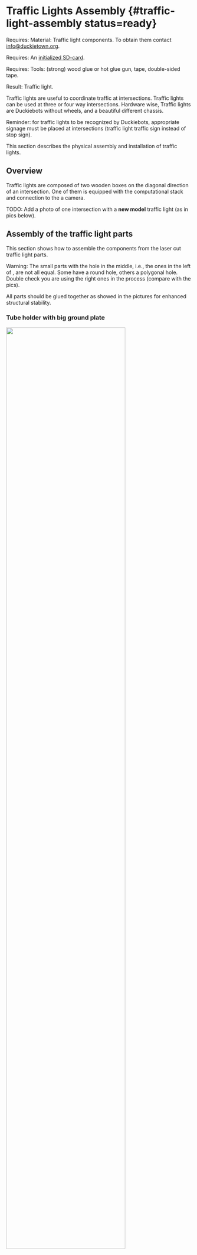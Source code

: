 # Traffic Lights Assembly {#traffic-light-assembly status=ready}

<div class='requirements' markdown="1">

Requires: Material: Traffic light components. To obtain them contact info@duckietown.org.

Requires: An [initialized SD-card](+opmanual_duckiebot#setup-duckiebot).

Requires: Tools: (strong) wood glue or hot glue gun, tape, double-sided tape.

Result: Traffic light.    
</div>  


Traffic lights are useful to coordinate traffic at intersections. Traffic lights can be used at three or four way intersections. Hardware wise, Traffic lights are Duckiebots without wheels, and a beautiful different chassis.

Reminder: for traffic lights to be recognized by Duckiebots, appropriate signage must be placed at intersections (traffic light traffic sign instead of stop sign).

This section describes the physical assembly and installation of traffic lights.  

## Overview

<!--

Traffic lights are crucial parts in modern cities. We rely on them to have well-organized traffic. While autonomous cars could communicate with each other through so many different kinds of protocols, humans can't. Unless you are a terminator, or a RoboCop, or Neo. In the near future where autonomous cars drive with human drivers, we still need the help of traffic lights.

-->

Traffic lights are composed of two wooden boxes on the diagonal direction of an intersection. One of them is equipped with the computational stack and connection to the a camera.

TODO: Add a photo of one intersection with a **new model** traffic light (as in pics below).

<!--

Traffic lights node are expected to launch whenever they turn on.

-->

## Assembly of the traffic light parts

This section shows how to assemble the components from the laser cut traffic light parts.

Warning: The small parts with the hole in the middle, i.e., the ones in the left of [](#fig:G-1), are not all equal. Some have a round hole, others a polygonal hole. Double check you are using the right ones in the process (compare with the pics).

All parts should be glued together as showed in the pictures for enhanced structural stability.

### Tube holder with big ground plate  

<div figure-id="fig:G-1">
<img src="images/G-1.jpg" style="width: 80%"/>
<figcaption>
</figcaption>
</div>  
<div figure-id="fig:G-2">
<img src="images/G-2.jpg" style="width: 50%"/>
<figcaption>
</figcaption>
</div>  
<div figure-id="fig:G-3">
<img src="images/G-3.jpg" style="width: 50%"/>
<figcaption>
</figcaption>
</div>  
<div figure-id="fig:G-4">
<img src="images/G-4.jpg" style="width: 50%"/>
<figcaption>
</figcaption>
</div>  
<div figure-id="fig:G-5">
<img src="images/G-5.jpg" style="width: 50%"/>
<figcaption>
</figcaption>
</div>  
<div figure-id="fig:G-6">
<img src="images/G-6.jpg" style="width: 50%"/>
<figcaption>
</figcaption>
</div>    

<div figure-id="fig:G-7">
<img src="images/G-7.jpg" style="width: 50%"/>
<figcaption>
</figcaption>
</div>  
<div figure-id="fig:G-8">
<img src="images/G-8.jpg" style="width: 80%"/>
<figcaption>
</figcaption>
</div>  

### Tube holder with small ground plate

<div figure-id="fig:G2-1">
<img src="images/G2-1.jpg" style="width: 80%"/>
<figcaption>
</figcaption>
</div>  
<div figure-id="fig:G2-2">
<img src="images/G2-2.jpg" style="width: 50%"/>
<figcaption>
</figcaption>
</div>  
<div figure-id="fig:G2-3">
<img src="images/G2-3.jpg" style="width: 50%"/>
<figcaption>
</figcaption>
</div>  
<div figure-id="fig:G2-4">
<img src="images/G2-4.jpg" style="width: 50%"/>
<figcaption>
</figcaption>
</div>  
<div figure-id="fig:G2-5">
<img src="images/G2-5.jpg" style="width: 50%"/>
<figcaption>
</figcaption>
</div>  
<div figure-id="fig:G2-6">
<img src="images/G2-6.jpg" style="width: 50%"/>
<figcaption>
</figcaption>
</div>  
<div figure-id="fig:G2-7">
<img src="images/G2-7.jpg" style="width: 50%"/>
<figcaption>
</figcaption>
</div>  



### Traffic light LED housing

<div figure-id="fig:L-1">
<img src="images/L-1.jpg" style="width: 80%"/>
<figcaption>
</figcaption>
</div>  
<div figure-id="fig:L-2">
<img src="images/L-2.jpg" style="width: 50%"/>
<figcaption>
</figcaption>
</div>  
<div figure-id="fig:L-3">
<img src="images/L-3.jpg" style="width: 50%"/>
<figcaption>
</figcaption>
</div>  
<div figure-id="fig:L-4">
<img src="images/L-4.jpg" style="width: 50%"/>
<figcaption>
</figcaption>
</div>  
<div figure-id="fig:L-5">
<img src="images/L-5.jpg" style="width: 50%"/>
<figcaption>
</figcaption>
</div>  
<div figure-id="fig:L-6">
<img src="images/L-6.jpg" style="width: 50%"/>
<figcaption>
</figcaption>
</div>  



### Ground module cover
<div figure-id="fig:C-01">
<img src="images/C-01.jpg" style="width: 50%"/>
<figcaption>
</figcaption>
</div>  
<div figure-id="fig:C-02">
<img src="images/C-02.jpg" style="width: 50%"/>
<figcaption>
</figcaption>
</div>  


### Joint module

<div figure-id="fig:J-1">
<img src="images/J-1.jpg" style="width: 80%"/>
<figcaption>
</figcaption>
</div>  
<div figure-id="fig:J-2">
<img src="images/J-2.jpg" style="width: 40%"/>
<figcaption>
</figcaption>
</div>  
<div figure-id="fig:J-3">
<img src="images/J-3.jpg" style="width: 50%"/>
<figcaption>
</figcaption>
</div>  
<div figure-id="fig:J-4">
<img src="images/J-4.jpg" style="width: 50%"/>
<figcaption>
</figcaption>
</div>  
<div figure-id="fig:J-5">
<img src="images/J-5.jpg" style="width: 50%"/>
<figcaption>
</figcaption>
</div>  
<div figure-id="fig:J-6">
<img src="images/J-6.jpg" style="width: 50%"/>
<figcaption>
</figcaption>
</div>  
<div figure-id="fig:J-7">
<img src="images/J-7.jpg" style="width: 50%"/>
<figcaption>
</figcaption>
</div>  
<div figure-id="fig:J-8">
<img src="images/J-8.jpg" style="width: 50%"/>
<figcaption>
</figcaption>
</div>  

## Components of the traffic light {#tl-mat}

Now that you have assembled the traffic light chassis, you are ready to add the electronics.

<div figure-id="fig:tl_components">
<img src="images/TL-01.jpg" style="width: 100%"/>
<figcaption>
Parts of a traffic light needed to complete these instructions.
</figcaption>
</div>



These components are needed for one traffic light:

* Tube holder with big ground plate
* Tube holder with small ground plate (Duckietown)
* Cable with soldered LED strip
* Joint module (2x)
* Traffic light LED housing
* Raspberry Pi base plate
* Ground module cover (Duckietown)
* Camera mount
* Camera mount cover
* Short tube
* Medium tube (2x)
* Long tube with hole at the side
* Raspberry Pi
* Raspberry Pi shield
* M2.5x10 MF Nylon spacers (8x)
* M2.5x8 Nylon screws (4x)
* SD card with Duckietown software
* USB cable
* Ethernet cable

Additionally, the traffic light structure can host:

* Traffic sign stands (4x)
* Traffic sign stand supports (4x).


## Assembling the Traffic Light



### Put the LEDs into the housing

Bend the LED strip at an angle to reduce the chance that the exposed soldered wires short. The exposed part of the wires should **not** be in contact, **especially** when turning on the power.

Warning: the actual traffic light in your hands might vary slightly from the pictures above. In particular, the electrical cables could have different colors or be soldered in different positions. Take note of what each color cable is soldered to, as same will go go with same on the other end.


<div figure-id="fig:L-0">
<img src="images/L-0.png" style="width: 80%"/>
<figcaption>
Bended LED strip cable
</figcaption>
</div>

<div figure-id="fig:TL-02">
<img src="images/TL-02.jpg" style="width: 80%"/>
<figcaption>
Cable with soldered LED strip LED housing
</figcaption>
</div>  
<div figure-id="fig:TL-03">
<img src="images/TL-03.jpg" style="width: 80%"/>
<figcaption>
</figcaption>
</div>  
Carefully push the LEDs into the designated holes.
<div figure-id="fig:TL-05">
<img src="images/TL-05.jpg" style="width: 80%"/>
<figcaption>
</figcaption>
</div>  
<div figure-id="fig:TL-04">
<img src="images/TL-04.jpg" style="width: 80%"/>
<figcaption>
</figcaption>
</div>  
Fix the LEDs with some tape, don't use glue.
<div figure-id="fig:TL-06">
<img src="images/TL-06.jpg" style="width: 80%"/>
<figcaption>
</figcaption>
</div>

### Connect the tubes


<div figure-id="fig:TL-07">
<img src="images/TL-07.jpg" style="width: 80%"/>
<figcaption>
Medium tubes and LED housing.
</figcaption>
</div>  
Stick the tubes into the sides of the LED housing and pull the cable through one side.
<div figure-id="fig:TL-08">
<img src="images/TL-08.jpg" style="width: 80%"/>
<figcaption>
</figcaption>
</div>  
Add the joint modules on the side of the tube without the cable.  
<div figure-id="fig:TL-09">
<img src="images/TL-09.jpg" style="width: 80%"/>
<figcaption>
</figcaption>
</div>  

<div figure-id="fig:TL-10">
<img src="images/TL-10.jpg" style="width: 80%"/>
<figcaption>
</figcaption>
</div>    
Mount the other joint module on the long tube, such that it aligns with the hole.

You can add additional tape under the joint modules to prevent them to slip down.
<div figure-id="fig:H-1">
<img src="images/H-1.png" style="width: 80%"/>
<figcaption>
Fully assembled traffic light.
</figcaption>
</div>


<div figure-id="fig:TL-11">
<img src="images/TL-11.jpg" style="width: 80%"/>
<figcaption>
</figcaption>
</div>  
<div figure-id="fig:TL-12">
<img src="images/TL-12.jpg" style="width: 80%"/>
<figcaption>
</figcaption>
</div>  
<div figure-id="fig:TL-13">
<img src="images/TL-13.jpg" style="width: 80%"/>
<figcaption>
</figcaption>
</div>  
Pull the cable through longer tube and stick the tube into the joint module.
<div figure-id="fig:TL-14">
<img src="images/TL-14.jpg" style="width: 80%"/>
<figcaption>
</figcaption>
</div>  
<div figure-id="fig:TL-15">
<img src="images/TL-15.jpg" style="width: 80%"/>
<figcaption>
</figcaption>
</div>  
Put the tubes into the tube holders.  

<div figure-id="fig:TL-16">
<img src="images/TL-16.jpg" style="width: 80%"/>
<figcaption>
</figcaption>
</div>  
<div figure-id="fig:TL-17">
<img src="images/TL-17.jpg" style="width: 80%"/>
<figcaption>
</figcaption>
</div>


### Connect the Raspberry Pi


Use the spacers and the screws to mount the Raspberry Pi on the Raspberry Pi ground plate as shown in [](#fig:TL-18).

<div figure-id="fig:TL-18">
<img src="images/TL-18.jpg" style="width: 80%"/>
<figcaption>
</figcaption>
</div>  
Plug the shield on top of the Raspberry Pi.  
Insert the SD card.  
Connect the LED cable to the shield.  
Connect the Ethernet cable.  
Connect the USB cable.
<div figure-id="fig:TL-19">
<img src="images/TL-19.jpg" style="width: 80%"/>
<figcaption>
</figcaption>
</div>  
If done correctly the LEDs should be on.  
<div figure-id="fig:TL-20">
<img src="images/TL-20.jpg" style="width: 80%"/>
<figcaption>
</figcaption>
</div>  
Close the ground module with the case.    

<div figure-id="fig:TL-21">
<img src="images/TL-21.jpg" style="width: 80%"/>
<figcaption>
</figcaption>
</div>
<div figure-id="fig:TL-22">
<img src="images/TL-22.jpg" style="width: 80%"/>
<figcaption>
</figcaption>
</div>

### Add traffic sign stands
<div figure-id="fig:TL-23">
<img src="images/TL-23.jpg" style="width: 80%"/>
<figcaption>
</figcaption>
</div>  
<div figure-id="fig:TL-24">
<img src="images/TL-24.jpg" style="width: 80%"/>
<figcaption>
</figcaption>
</div>  

### Fully assembled traffic light

<div figure-id="fig:TL-25">
<img src="images/TL-25.jpg" style="width: 80%"/>
<figcaption>
Fully assembled traffic light.
</figcaption>
</div>

Place the traffic light at an intersection such that the LEDs are exactly in the middle and are facing each incoming lane perpendicularly.

You can verify the position is correct by verifying that Duckiebots at the red stop lines can see only one light blinking, and no reflections of LEDs facing other directions.

You can finally use the provided double-sided tape pads to fix the traffic light to the tiles.

### SD-card image Preparation {#dt-ops-tl-prep status=ready}

At hardware and software level, traffic lights are Duckiebots without wheels. In initializing the SD-card of your 
traffic light, follow the instructions [here](+opmanual_duckiebot#setup-duckiebot), with the extra step of using the 
option `--type traffic_light`. Also, WiFi configuration is ignored while initializing a traffic light.


- For Robotarium users: since traffic lights are coupled to watchtowers, please use the watchtower setup:
        hostname : watchtowerXX
        linuxname : mom
        password: MomWatches

- However, if you just want to use it as a traffic light, use the trafficlight setup:
        hostname : trafficlightXX
        linuxname : tlo
        password: quackquack

After this step, you should have a traffic light image name.

    tlo@trafficlight01.local
or

    mom@watchtower01.local


<!--

`DB17` instructions

Prepare a Duckiebot image following the instructions on `DB17` Duckiebot initialization and remember to generate the new machine file.


See setup-duckiebot
and this chapter
See rc-control


`DB18` instructions {#dt-ops-tl-init status=draft}
 write detailed instruction, verify functionality with docker infrastructure

-->

### Launch Traffic Lights {#dt-ops-tl-launch status=ready}
By choosing the `robot_type` to be `traffic_light`, the blinking behaviour should happen as soon as you boot your device.

If you need to manually restart the behaviour inside the `duckiebot-interface` container, you can restart the traffic light behaviour by running

    duckiebot-container $ roslaunch duckiebot_interface all_drivers.launch veh:=![NAME] robot_type:=traffic_light


<!--

Semantics of LEDS {#LED-semantics status=draft}

headlights: white, constant

Assumption:

- **20 fps** to do LED detection

- 1s to decide

- 3 frequencies to detect

tail lights: red, **6 hz square wave**

traffic light "GO" = green, **1 hz square wave**

traffic light "STOP" = red, **1.5 Hz** square wave**

duckie light on top, state 0 = off

duckie light on top, state 1 = blue, **3 Hz, square wave**

duckie light on top, state 2 = ?, **2.5 Hz square wave**

duckie light on top, state 3 = ?, **2 Hz square wave**

verify if this info is still up to date.

-->